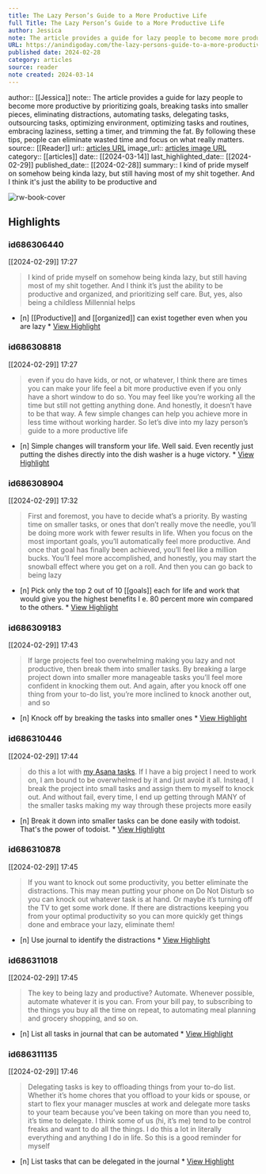 ```yaml
---
title: The Lazy Person’s Guide to a More Productive Life
full Title: The Lazy Person’s Guide to a More Productive Life
author: Jessica
note: The article provides a guide for lazy people to become more productive by prioritizing goals, breaking tasks into smaller pieces, eliminating distractions, automating tasks, delegating tasks, outsourcing tasks, optimizing environment, optimizing tasks and routines, embracing laziness, setting a timer, and trimming the fat. By following these tips, people can eliminate wasted time and focus on what really matters.
URL: https://anindigoday.com/the-lazy-persons-guide-to-a-more-productive-life/
published date: 2024-02-28
category: articles
source: reader
note created: 2024-03-14
---
```

author:: [[Jessica]]
note:: The article provides a guide for lazy people to become more productive by prioritizing goals, breaking tasks into smaller pieces, eliminating distractions, automating tasks, delegating tasks, outsourcing tasks, optimizing environment, optimizing tasks and routines, embracing laziness, setting a timer, and trimming the fat. By following these tips, people can eliminate wasted time and focus on what really matters.
source:: [[Reader]]
url:: [articles URL](https://anindigoday.com/the-lazy-persons-guide-to-a-more-productive-life/)
image_url:: [articles image URL](https://anindigoday.com/wp-content/uploads/2024/02/Headshots-w-phone-and-computer-and-white-tee-9.jpg)
category:: [[articles]]
date:: [[2024-03-14]]
last_highlighted_date:: [[2024-02-29]]
published_date:: [[2024-02-28]]
summary:: I kind of pride myself on somehow being kinda lazy, but still having most of my shit together. And I think it's just the ability to be productive and

![rw-book-cover](https://anindigoday.com/wp-content/uploads/2024/02/Headshots-w-phone-and-computer-and-white-tee-9.jpg)

## Highlights
### id686306440
[[2024-02-29]] 17:27
> I kind of pride myself on somehow being kinda lazy, but still having most of my shit together. And I think it’s just the ability to be productive and organized, and prioritizing self care. But, yes, also being a childless Millennial helps

- [n] [[Productive]] and [[organized]] can exist together even when you are lazy  * [View Highlight](https://read.readwise.io/read/01hqvk0b3qv4vwq6e6t98f3f14)


### id686308818
[[2024-02-29]] 17:27
> even if you do have kids, or not, or whatever, I think there are times you can make your life feel a bit more productive even if you only have a short window to do so. You may feel like you’re working all the time but still not getting anything done.
> And honestly, it doesn’t have to be that way. A few simple changes can help you achieve more in less time without working harder. So let’s dive into my lazy person’s guide to a more productive life

- [n] Simple changes will transform your life. Well said.
   Even recently just putting the dishes directly into the dish washer is a huge victory.  * [View Highlight](https://read.readwise.io/read/01hqvk31pkw162w3p01f79e8wq)


### id686308904
[[2024-02-29]] 17:32
> First and foremost, you have to decide what’s a priority. By wasting time on smaller tasks, or ones that don’t really move the needle, you’ll be doing more work with fewer results in life.
> When you focus on the most important goals, you’ll automatically feel more productive. And once that goal has finally been achieved, you’ll feel like a million bucks. You’ll feel more accomplished, and honestly, you may start the snowball effect where you get on a roll. And then you can go back to being lazy

- [n] Pick only the top 2 out of 10 [[goals]] each for life and work that would give you the highest benefits I e. 80 percent more win compared to the others.  * [View Highlight](https://read.readwise.io/read/01hqvk675x7eyg1dd7a4q6wpzm)


### id686309183
[[2024-02-29]] 17:43
> If large projects feel too overwhelming making you lazy and not productive, then break them into smaller tasks. By breaking a large project down into smaller more manageable tasks you’ll feel more confident in knocking them out. And again, after you knock off one thing from your to-do list, you’re more inclined to knock another out, and so

- [n] Knock off by breaking the tasks into smaller ones  * [View Highlight](https://read.readwise.io/read/01hqvkedyh2eq8q9w51g1mswyn)


### id686310446
[[2024-02-29]] 17:44
> do this a lot with [my Asana tasks](https://anindigoday.com/how-to-use-asana/). If I have a big project I need to work on, I am bound to be overwhelmed by it and just avoid it all. Instead, I break the project into small tasks and assign them to myself to knock out. And without fail, every time, I end up getting through MANY of the smaller tasks making my way through these projects more easily

- [n] Break it down into smaller tasks can be done easily with todoist. That's the power of todoist.  * [View Highlight](https://read.readwise.io/read/01hqvm1pxa39e42fawdpke8ksd)


### id686310878
[[2024-02-29]] 17:45
> If you want to knock out some productivity, you better eliminate the distractions. This may mean putting your phone on Do Not Disturb so you can knock out whatever task is at hand. Or maybe it’s turning off the TV to get some work done. If there are distractions keeping you from your optimal productivity so you can more quickly get things done and embrace your lazy, eliminate them!

- [n] Use journal to identify the distractions  * [View Highlight](https://read.readwise.io/read/01hqvm3933vhk93msm7e4pnnaf)


### id686311018
[[2024-02-29]] 17:45
> The key to being lazy and productive? Automate. Whenever possible, automate whatever it is you can. From your bill pay, to subscribing to the things you buy all the time on repeat, to automating meal planning and grocery shopping, and so on.

- [n] List all tasks in journal that can be automated  * [View Highlight](https://read.readwise.io/read/01hqvm40440dfadc7874933nhy)


### id686311135
[[2024-02-29]] 17:46
> Delegating tasks is key to offloading things from your to-do list. Whether it’s home chores that you offload to your kids or spouse, or start to flex your manager muscles at work and delegate more tasks to your team because you’ve been taking on more than you need to, it’s time to delegate.
> I think some of us (hi, it’s me) tend to be control freaks and want to do all the things. I do this a lot in literally everything and anything I do in life. So this is a good reminder for myself

- [n] List tasks that can be delegated in the journal  * [View Highlight](https://read.readwise.io/read/01hqvm527fyevm49axcdvapn5v)



